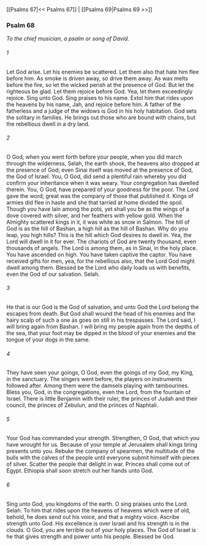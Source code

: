 [[Psalms 67|<< Psalms 67]]  |  [[Psalms 69|Psalms 69 >>]]

### Psalm 68

*To the chief musician, a psalm or song of David.*

###### 1
Let God arise. Let his enemies be scattered. Let them also that hate him flee before him. As smoke is driven away, so drive them away. As wax melts before the fire, so let the wicked perish at the presence of God. But let the righteous be glad. Let them rejoice before God. Yea, let them exceedingly rejoice. Sing unto God. Sing praises to his name. Extol him that rides upon the heavens by his name, Jah, and rejoice before him. A father of the fatherless and a judge of the widows is God in his holy habitation. God sets the solitary in families. He brings out those who are bound with chains, but the rebellious dwell in a dry land.

###### 2
O God, when you went forth before your people, when you did march through the wilderness, Selah, the earth shook, the heavens also dropped at the presence of God; even Sinai itself was moved at the presence of God, the God of Israel. You, O God, did send a plentiful rain whereby you did confirm your inheritance when it was weary. Your congregation has dwelled therein. You, O God, have prepared of your goodness for the poor. The Lord gave the word; great was the company of those that published it. Kings of armies did flee in haste and she that tarried at home divided the spoil. Though you have lain among the pots, yet shall you be as the wings of a dove covered with silver, and her feathers with yellow gold. When the Almighty scattered kings in it, it was white as snow in Salmon. The hill of God is as the hill of Bashan, a high hill as the hill of Bashan. Why do you leap, you high hills? This is the hill which God desires to dwell in. Yea, the Lord will dwell in it for ever. The chariots of God are twenty thousand, even thousands of angels. The Lord is among them, as in Sinai, in the holy place. You have ascended on high. You have taken captive the captor. You have received gifts for men, yea, for the rebellious also, that the Lord God might dwell among them. Blessed be the Lord who daily loads us with benefits, even the God of our salvation. Selah.

###### 3
He that is our God is the God of salvation, and unto God the Lord belong the escapes from death. But God shall wound the head of his enemies and the hairy scalp of such a one as goes on still in his trespasses. The Lord said, I will bring again from Bashan. I will bring my people again from the depths of the sea, that your foot may be dipped in the blood of your enemies and the tongue of your dogs in the same.

###### 4
They have seen your goings, O God, even the goings of my God, my King, in the sanctuary. The singers went before, the players on instruments followed after. Among them were the damsels playing with tambourines. Bless you, God, in the congregations, even the Lord, from the fountain of Israel. There is little Benjamin with their ruler, the princes of Judah and their council, the princes of Zebulun, and the princes of Naphtali.

###### 5
Your God has commanded your strength. Strengthen, O God, that which you have wrought for us. Because of your temple at Jerusalem shall kings bring presents unto you. Rebuke the company of spearmen, the multitude of the bulls with the calves of the people until everyone submit himself with pieces of silver. Scatter the people that delight in war. Princes shall come out of Egypt. Ethiopia shall soon stretch out her hands unto God.

###### 6
Sing unto God, you kingdoms of the earth. O sing praises unto the Lord. Selah. To him that rides upon the heavens of heavens which were of old, behold, he does send out his voice, and that a mighty voice. Ascribe strength unto God. His excellence is over Israel and his strength is in the clouds. O God, you are terrible out of your holy places. The God of Israel is he that gives strength and power unto his people. Blessed be God.